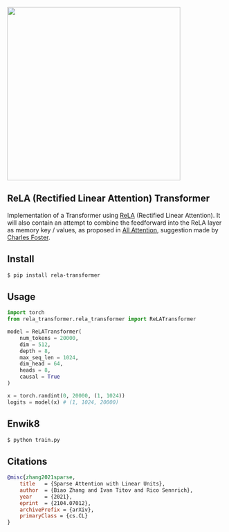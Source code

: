 <img src="./rela.png" width="400px"></img>

## ReLA (Rectified Linear Attention) Transformer

Implementation of a Transformer using <a href="https://arxiv.org/abs/2104.07012
">ReLA</a> (Rectified Linear Attention). It will also contain an attempt to combine the feedforward into the ReLA layer as memory key / values, as proposed in <a href="https://arxiv.org/abs/1907.01470">All Attention</a>, suggestion made by <a href="https://github.com/cfoster0">Charles Foster</a>.

## Install

```bash
$ pip install rela-transformer
```

## Usage

```python
import torch
from rela_transformer.rela_transformer import ReLATransformer

model = ReLATransformer(
    num_tokens = 20000,
    dim = 512,
    depth = 8,
    max_seq_len = 1024,
    dim_head = 64,
    heads = 8,
    causal = True
)

x = torch.randint(0, 20000, (1, 1024))
logits = model(x) # (1, 1024, 20000)
```

## Enwik8

```bash
$ python train.py
```

## Citations

```bibtex
@misc{zhang2021sparse,
    title   = {Sparse Attention with Linear Units},
    author  = {Biao Zhang and Ivan Titov and Rico Sennrich},
    year    = {2021},
    eprint  = {2104.07012},
    archivePrefix = {arXiv},
    primaryClass = {cs.CL}
}
```
